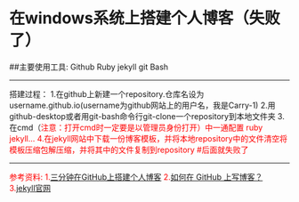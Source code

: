 # **在windows系统上搭建个人博客（失败了）**
##主要使用工具: Github Ruby jekyll git Bash

---

搭建过程：
1.在github上新建一个repository.仓库名设为username.github.io(username为github网站上的用户名，我是Carry-1)
2.用github-desktop或者用git-bash命令行git-clone一个repository到本地文件夹
3.在cmd（<font color=red>注意：打开cmd时一定要是以管理员身份打开）中一通配置 ruby jekyll...
4.在jekyll网站中下载一份博客模板，并将本地repository中的文件清空将模板压缩包解压缩，并将其中的文件复制到repository
#<font color=red>后面就失败了


---
参考资料:
1.[三分钟在GitHub上搭建个人博客](https://zhuanlan.zhihu.com/p/28321740)
2.[如何在 GitHub 上写博客？](https://www.zhihu.com/question/20962496)
3.[jekyll官网](https://jekyllcn.com/)